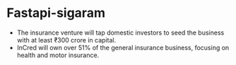 # Fastapi-sigaram
- The insurance venture will tap domestic investors to seed the business with at least ₹300 crore in capital.
- InCred will own over 51% of the general insurance business, focusing on health and motor insurance.
